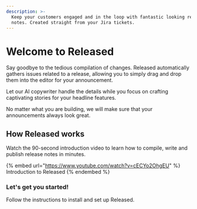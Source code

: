 ```yaml
---
description: >-
  Keep your customers engaged and in the loop with fantastic looking release
  notes. Created straight from your Jira tickets.
---
```


# Welcome to Released

Say goodbye to the tedious compilation of changes. Released automatically gathers issues related to a release, allowing you to simply drag and drop them into the editor for your announcement.&#x20;

Let our AI copywriter handle the details while you focus on crafting captivating stories for your headline features.&#x20;

No matter what you are building, we will make sure that your announcements always look great.

## How Released works

Watch the 90-second introduction video to learn how to compile, write and publish release notes in minutes.&#x20;

{% embed url="https://www.youtube.com/watch?v=cECYo2OhgEU" %}
Introduction to Released
{% endembed %}

### Let's get you started!&#x20;

Follow the instructions to install and set up Released.&#x20;
